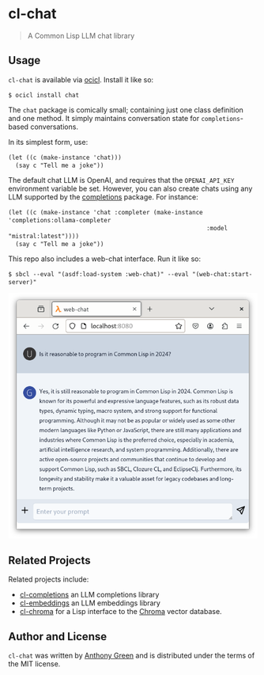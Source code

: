 # cl-chat
> A Common Lisp LLM chat library

Usage
------

`cl-chat` is available via [ocicl](https://github.com/ocicl/ocicl).  Install it like so:
```
$ ocicl install chat
```
The `chat` package is comically small; containing just one class definition and one method.  It simply maintains conversation state for `completions`-based conversations.

In its simplest form, use:
```common lisp
(let ((c (make-instance 'chat)))
  (say c "Tell me a joke"))
```

The default chat LLM is OpenAI, and requires that the `OPENAI_API_KEY`
environment variable be set.  However, you can also create chats using any LLM supported by
the [completions](https://github.com/atgreen/cl-completions) package.  For instance:

```common lisp
(let ((c (make-instance 'chat :completer (make-instance 'completions:ollama-completer
                                                        :model "mistral:latest"))))
  (say c "Tell me a joke"))
```

This repo also includes a web-chat interface.  Run it like so:
```
$ sbcl --eval "(asdf:load-system :web-chat)" --eval "(web-chat:start-server)"
```

![alt text](static/images/web-chat.png "web-chat UI")

Related Projects
-----------------

Related projects include:
* [cl-completions](https://github.com/atgreen/cl-completions) an LLM completions library
* [cl-embeddings](https://github.com/atgreen/cl-embeddings) an LLM embeddings library
* [cl-chroma](https://github.com/atgreen/cl-chroma) for a Lisp interface to the [Chroma](https://www.trychroma.com/) vector database.

Author and License
-------------------

``cl-chat`` was written by [Anthony
Green](https://github.com/atgreen) and is distributed under the terms
of the MIT license.
